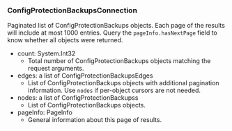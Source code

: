 ### ConfigProtectionBackupsConnection
Paginated list of ConfigProtectionBackups objects. Each page of the results will include at most 1000 entries. Query the `pageInfo.hasNextPage` field to know whether all objects were returned.

- count: System.Int32
  - Total number of ConfigProtectionBackups objects matching the request arguments.
- edges: a list of ConfigProtectionBackupsEdges
  - List of ConfigProtectionBackups objects with additional pagination information. Use `nodes` if per-object cursors are not needed.
- nodes: a list of ConfigProtectionBackupss
  - List of ConfigProtectionBackups objects.
- pageInfo: PageInfo
  - General information about this page of results.
